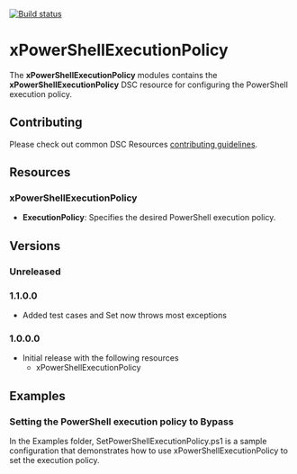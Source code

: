 [![Build status](https://ci.appveyor.com/api/projects/status/y2ohjd5q86oagghu/branch/master?svg=true)](https://ci.appveyor.com/project/PowerShell/xpowershellexecutionpolicy/branch/master)

# xPowerShellExecutionPolicy

The **xPowerShellExecutionPolicy** modules contains the **xPowerShellExecutionPolicy** DSC resource for configuring the PowerShell execution policy.


## Contributing

Please check out common DSC Resources [contributing guidelines](https://github.com/PowerShell/DscResource.Kit/blob/master/CONTRIBUTING.md).


## Resources

### xPowerShellExecutionPolicy

* **ExecutionPolicy**: Specifies the desired PowerShell execution policy.


## Versions

### Unreleased

### 1.1.0.0

* Added test cases and Set now throws most exceptions

### 1.0.0.0

* Initial release with the following resources 
    - xPowerShellExecutionPolicy


## Examples

### Setting the PowerShell execution policy to Bypass 

In the Examples folder, SetPowerShellExecutionPolicy.ps1 is a sample configuration that demonstrates how to use xPowerShellExecutionPolicy to set the execution policy.
